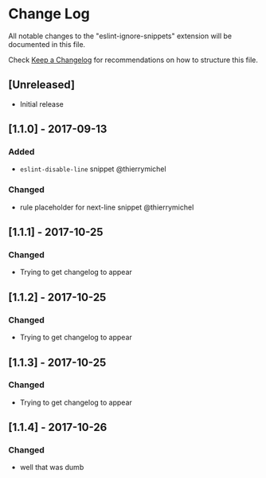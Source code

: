 # Change Log
All notable changes to the "eslint-ignore-snippets" extension will be documented in this file.

Check [Keep a Changelog](http://keepachangelog.com/) for recommendations on how to structure this file.

## [Unreleased]
- Initial release

## [1.1.0] - 2017-09-13
### Added
- `eslint-disable-line` snippet @thierrymichel

### Changed
- rule placeholder for next-line snippet @thierrymichel

## [1.1.1] - 2017-10-25
### Changed
- Trying to get changelog to appear

## [1.1.2] - 2017-10-25
### Changed
- Trying to get changelog to appear

## [1.1.3] - 2017-10-25
### Changed
- Trying to get changelog to appear

## [1.1.4] - 2017-10-26
### Changed
- well that was dumb
